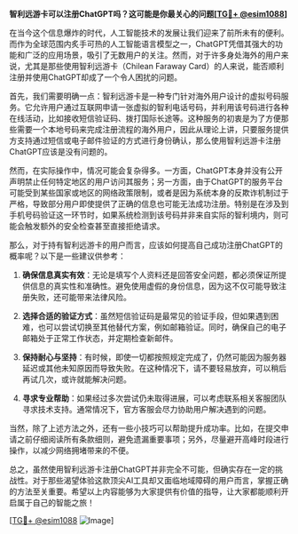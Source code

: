 **智利远游卡可以注册ChatGPT吗？这可能是你最关心的问题[[TG💪+ @esim1088](https://t.me/s/esim1088)]**

在当今这个信息爆炸的时代，人工智能技术的发展让我们迎来了前所未有的便利。而作为全球范围内炙手可热的人工智能语言模型之一，ChatGPT凭借其强大的功能和广泛的应用场景，吸引了无数用户的关注。然而，对于许多身处海外的用户来说，尤其是那些使用智利远游卡（Chilean Faraway Card）的人来说，能否顺利注册并使用ChatGPT却成了一个令人困扰的问题。

首先，我们需要明确一点：智利远游卡是一种专门针对海外用户设计的虚拟号码服务。它允许用户通过互联网申请一张虚拟的智利电话号码，并利用该号码进行各种在线活动，比如接收短信验证码、拨打国际长途等。这种服务的初衷是为了方便那些需要一个本地号码来完成注册流程的海外用户，因此从理论上讲，只要服务提供方支持通过短信或电子邮件验证的方式进行身份确认，那么使用智利远游卡注册ChatGPT应该是没有问题的。

然而，在实际操作中，情况可能会复杂得多。一方面，ChatGPT本身并没有公开声明禁止任何特定地区的用户访问其服务；另一方面，由于ChatGPT的服务平台可能受到某些国家或地区的网络政策限制，或者是因为系统本身的反欺诈机制过于严格，导致部分用户即使提供了正确的信息也可能无法成功注册。特别是在涉及到手机号码验证这一环节时，如果系统检测到该号码并非来自实际的智利境内，则可能会触发额外的安全检查甚至直接拒绝请求。

那么，对于持有智利远游卡的用户而言，应该如何提高自己成功注册ChatGPT的概率呢？以下是一些建议供参考：

1. **确保信息真实有效**：无论是填写个人资料还是回答安全问题，都必须保证所提供信息的真实性和准确性。避免使用虚假的身份信息，因为这不仅可能导致注册失败，还可能带来法律风险。
   
2. **选择合适的验证方式**：虽然短信验证码是最常见的验证手段，但如果遇到困难，也可以尝试切换至其他替代方案，例如邮箱验证。同时，确保自己的电子邮箱处于正常工作状态，并定期检查新邮件。
   
3. **保持耐心与坚持**：有时候，即使一切都按照规定完成了，仍然可能因为服务器延迟或其他未知原因而导致失败。在这种情况下，请不要轻易放弃，可以稍后再试几次，或许就能解决问题。
   
4. **寻求专业帮助**：如果经过多次尝试仍未取得进展，可以考虑联系相关客服团队寻求技术支持。通常情况下，官方客服会尽力协助用户解决遇到的问题。

当然，除了上述方法之外，还有一些小技巧可以帮助提升成功率。比如，在提交申请之前仔细阅读所有条款细则，避免遗漏重要事项；另外，尽量避开高峰时段进行操作，以减少网络拥堵带来的不便。

总之，虽然使用智利远游卡注册ChatGPT并非完全不可能，但确实存在一定的挑战性。对于那些渴望体验这款顶尖AI工具却又面临地域障碍的用户而言，掌握正确的方法至关重要。希望以上内容能够为大家提供有价值的指导，让大家都能顺利开启属于自己的智能之旅！

[[TG💪+ @esim1088](https://t.me/s/esim1088) ![Image](https://i.postimg.cc/4NQfJmqS/Snipaste-2025-05-13-00-14-12.png)]
